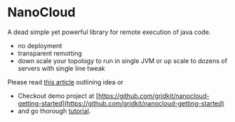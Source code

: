 NanoCloud
====

A dead simple yet powerful library for remote execution of java code. 
 
 * no deployment 
 * transparent remotting 
 * down scale your topology to run in single JVM or up scale to dozens of servers with single line tweak

Please read [this article][blog] outlining idea or

 * Checkout demo project at [https://github.com/gridkit/nanocloud-getting-started](https://github.com/gridkit/nanocloud-getting-started)
 * and go thorough [tutorial][tutorial].

 [blog]: http://blog.ragozin.info/2013/01/remote-code-execution-in-java-made.html
 [tutorial]: https://github.com/gridkit/nanocloud/blob/vicluster-0.8/docs/NanoCloud_Tutorial.md
